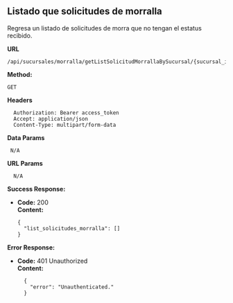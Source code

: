 ## Listado que solicitudes de morralla
Regresa un listado de solicitudes de morra que no tengan el estatus recibido.

**URL**

    /api/sucursales/morralla/getListSolicitudMorrallaBySucursal/{sucursal_id}

**Method:**

`GET`

**Headers**

      Authorization: Bearer access_token
      Accept: application/json
      Content-Type: multipart/form-data


**Data Params**

     N/A

**URL Params**

      N/A

**Success Response:**

* **Code:** 200 <br />
  **Content:**

      {
        "list_solicitudes_morralla": []
      }

**Error Response:**

* **Code:** 401 Unauthorized <br />
  **Content:**

        {
          "error": "Unauthenticated."
        }
